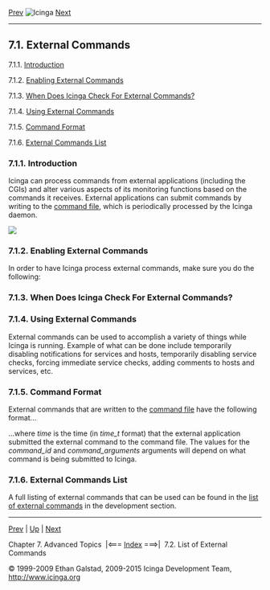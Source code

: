[Prev](ch07.md) ![Icinga](../images/logofullsize.png "Icinga") [Next](extcommands2.md)

* * * * *

7.1. External Commands
----------------------

7.1.1. [Introduction](extcommands.md#introduction)

7.1.2. [Enabling External Commands](extcommands.md#enable)

7.1.3. [When Does Icinga Check For External
Commands?](extcommands.md#whenchecked)

7.1.4. [Using External Commands](extcommands.md#usage)

7.1.5. [Command Format](extcommands.md#format)

7.1.6. [External Commands List](extcommands.md#externalcommandslist)

### 7.1.1. Introduction

Icinga can process commands from external applications (including the
CGIs) and alter various aspects of its monitoring functions based on the
commands it receives. External applications can submit commands by
writing to the [command file](configmain.md#configmain-command_file),
which is periodically processed by the Icinga daemon.

![](../images/externalcommands.png)

### 7.1.2. Enabling External Commands

In order to have Icinga process external commands, make sure you do the
following:





### 7.1.3. When Does Icinga Check For External Commands?



### 7.1.4. Using External Commands

External commands can be used to accomplish a variety of things while
Icinga is running. Example of what can be done include temporarily
disabling notifications for services and hosts, temporarily disabling
service checks, forcing immediate service checks, adding comments to
hosts and services, etc.

### 7.1.5. Command Format

External commands that are written to the [command
file](configmain.md#configmain-command_file) have the following
format...

</code></pre> 
</code></pre>

...where *time* is the time (in *time\_t* format) that the external
application submitted the external command to the command file. The
values for the *command\_id* and *command\_arguments* arguments will
depend on what command is being submitted to Icinga.

### 7.1.6. External Commands List

A full listing of external commands that can be used can be found in the
[list of external
commands](extcommands2.md "7.2. List of External Commands") in the
development section.

* * * * *

[Prev](ch07.md) | [Up](ch07.md) | [Next](extcommands2.md)

Chapter 7. Advanced Topics  |<=== [Index](index.md) ===>|  7.2. List of External Commands

© 1999-2009 Ethan Galstad, 2009-2015 Icinga Development Team,
http://www.icinga.org

